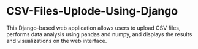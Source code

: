 # CSV-Files-Uplode-Using-Django
This Django-based web application allows users to upload CSV files, performs data analysis using pandas and numpy, and displays the results and visualizations on the web interface.
